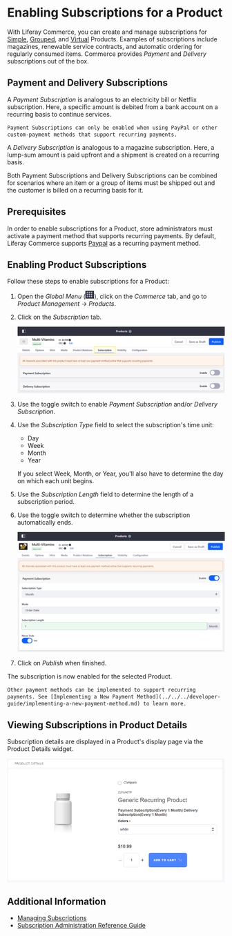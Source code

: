 # Enabling Subscriptions for a Product

With Liferay Commerce, you can create and manage subscriptions for [Simple](../product-types/creating-a-simple-product.md), [Grouped](../product-types/creating-a-grouped-product.md), and [Virtual](../product-types/creating-a-virtual-product.md) Products. Examples of subscriptions include magazines, renewable service contracts, and automatic ordering for regularly consumed items. Commerce provides *Payment* and *Delivery* subscriptions out of the box.

## Payment and Delivery Subscriptions

A _Payment Subscription_ is analogous to an electricity bill or Netflix subscription. Here, a specific amount is debited from a bank account on a recurring basis to continue services.

```{important}
Payment Subscriptions can only be enabled when using PayPal or other custom-payment methods that support recurring payments.
```

A _Delivery Subscription_ is analogous to a magazine subscription. Here, a lump-sum amount is paid upfront and a shipment is created on a recurring basis.

Both Payment Subscriptions and Delivery Subscriptions can be combined for scenarios where an item or a group of items must be shipped out and the customer is billed on a recurring basis for it.

## Prerequisites

In order to enable subscriptions for a Product, store administrators must activate a payment method that supports recurring payments. By default, Liferay Commerce supports [Paypal](../../../store-management/configuring-payment-methods/paypal.md) as a recurring payment method.

## Enabling Product Subscriptions

Follow these steps to enable subscriptions for a Product:

1. Open the *Global Menu* (![Global Menu](../../../images/icon-applications-menu.png)), click on the *Commerce* tab, and go to *Product Management* &rarr; *Products*.

1. Click on the *Subscription* tab.

    ![Click on the Product's Subscription tab.](./enabling-subscriptions-for-a-product/images/02.png)

1. Use the toggle switch to enable *Payment Subscription* and/or *Delivery Subscription*.

1. Use the *Subscription Type* field to select the subscription's time unit:

   * Day
   * Week
   * Month
   * Year

   If you select Week, Month, or Year, you'll also have to determine the day on which each unit begins.

1. Use the *Subscription Length* field to determine the length of a subscription period.

1. Use the toggle switch to determine whether the subscription automatically ends.

    ![Configure the payment subscription.](./enabling-subscriptions-for-a-product/images/03.png)

1. Click on *Publish* when finished.

The subscription is now enabled for the selected Product.

```{tip}
Other payment methods can be implemented to support recurring payments. See [Implementing a New Payment Method](../../../developer-guide/implementing-a-new-payment-method.md) to learn more.
```

## Viewing Subscriptions in Product Details

Subscription details are displayed in a Product's display page via the Product Details widget.

![Payment and Delivery Subscription details are displayed in the Product Detail widget.](./enabling-subscriptions-for-a-product/images/05.png)

## Additional Information

* [Managing Subscriptions](../../../order-management/subscriptions/managing-subscriptions.md)
* [Subscription Administration Reference Guide](../../../order-management/subscriptions/subscription-administration-reference-guide.md)
